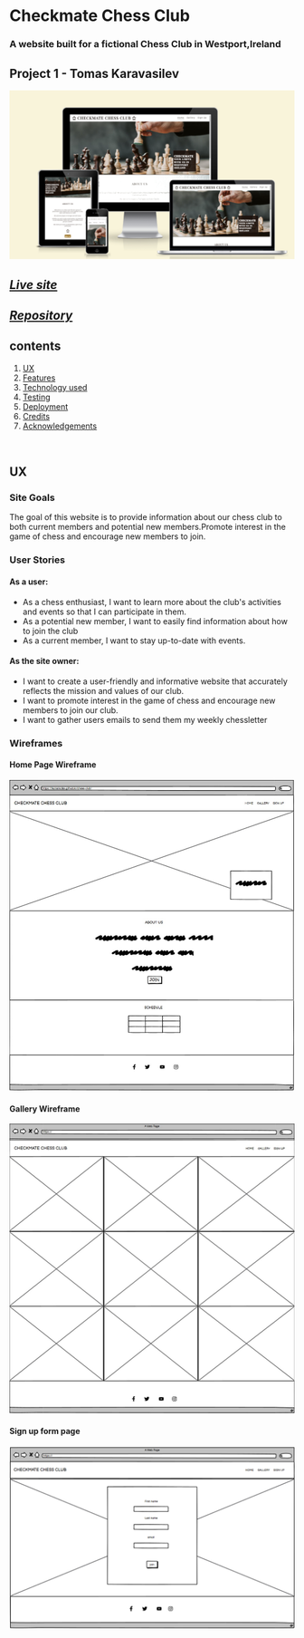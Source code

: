 #  Checkmate Chess Club 
### A website built for a fictional Chess Club in Westport,Ireland
## Project 1 - Tomas Karavasilev
![Responsive screenshot](assets/images/bafea57b8106b8d288418c98181bbd25.png)
## *[Live site](https://karoskodev.github.io/chess-club/)*
## *[Repository](https://github.com/Karoskodev/chess-club)*

## contents

1. [ UX ](#ux)
2. [ Features ](#features)  
3. [ Technology used ](#tech)
4. [ Testing ](#testing)
5. [ Deployment](#deployment)
6. [ Credits](#credits)
7. [ Acknowledgements](#acknowledgements)

<br>

## UX
### Site Goals
The goal of this website is to provide information about our chess club to both current members and potential new members.Promote interest in the game of chess and encourage new members to join.
### User Stories

 #### As a user:
 - As a chess enthusiast, I want to learn more about the club's activities and events so that I can participate in them.
 - As a potential new member, I want to easily find information about how to join the club
 - As a current member, I want to stay up-to-date with events.

 #### As the site owner:
 -  I want to create a user-friendly and informative website that accurately reflects the mission and values of our club.
 - I want to promote interest in the game of chess and encourage new members to join our club.
 - I want to gather users emails to send them my weekly chessletter

### Wireframes
 
 #### Home Page Wireframe
  ![Home Page](assets/images/wireframes/home%20page.jpg)

 #### Gallery Wireframe
  ![Gallery page](assets/images/wireframes/gallery.jpg)

 #### Sign up form page
  ![Form Sign Up page](assets/images/wireframes/form.png)